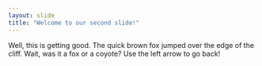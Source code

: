 ```yaml
---
layout: slide
title: "Welcome to our second slide!"
---
```

Well, this is getting good. The quick brown fox jumped over the edge of the cliff. Wait, was it a fox or a coyote?
Use the left arrow to go back!
